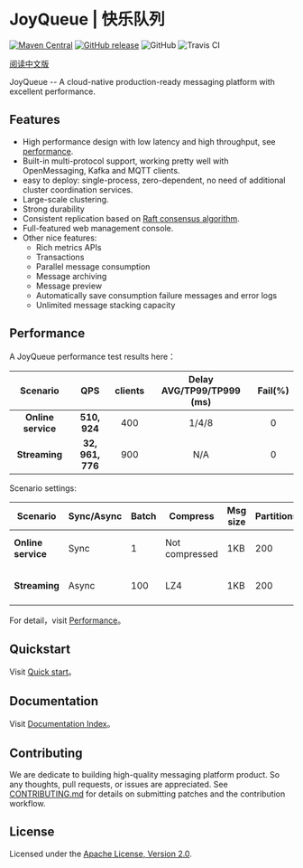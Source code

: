 # JoyQueue | 快乐队列

[![Maven Central](https://img.shields.io/maven-central/v/org.joyqueue/joyqueue-client?color=brightgreen)](https://search.maven.org/search?q=org.joyqueue)
[![GitHub release](https://img.shields.io/badge/release-download-orange.svg)](https://github.com/chubaostream/joyqueue/releases)
![GitHub](https://img.shields.io/github/license/chubaostream/joyqueue)
![Travis CI](https://travis-ci.com/chubaostream/joyqueue.svg?branch=master)

[阅读中文版](docs/cn/README.md)

JoyQueue -- A cloud-native production-ready messaging platform with excellent performance. 

## Features

* High performance design with low latency and high throughput, see [performance](#Performance).
* Built-in multi-protocol support, working pretty well with OpenMessaging, Kafka and MQTT clients.
* easy to deploy: single-process, zero-dependent, no need of additional cluster coordination services.
* Large-scale clustering.
* Strong durability
* Consistent replication based on [Raft consensus algorithm](https://raft.github.io/).
* Full-featured web management console.
* Other nice features:
  * Rich metrics APIs
  * Transactions
  * Parallel message consumption
  * Message archiving
  * Message preview
  * Automatically save consumption failure messages and error logs
  * Unlimited message stacking capacity

## Performance

A JoyQueue performance test results here：

| Scenario | QPS | clients | Delay AVG/TP99/TP999 (ms) | Fail(%)
| :----:| :----:|:----: |:----: |:----:|
|**Online service**| **510, 924** | 400| 1/4/8 | 0
|**Streaming** | **32, 961, 776** | 900 | N/A | 0

Scenario settings:

Scenario | Sync/Async | Batch | Compress | Msg size | Partitions | Client SDK
-- | -- | -- | -- | -- | -- | --
**Online service** | Sync | 1 | Not compressed | 1KB | 200 | joyqueue-client-4.1.0
**Streaming** | Async | 100 | LZ4 | 1KB | 200 | kafka-clients-2.1.1

For detail，visit [Performance](./docs/cn/performance.md)。

## Quickstart

Visit [Quick start](./docs/cn/quickstart.md)。

## Documentation

Visit [Documentation Index](./docs/cn/index.md)。

## Contributing

We are dedicate to building high-quality messaging platform product. So any thoughts, pull requests, or issues are appreciated.
See [CONTRIBUTING.md](CONTRIBUTING.md) for details on submitting patches and the contribution workflow.

## License

Licensed under the [Apache License, Version 2.0](https://www.apache.org/licenses/LICENSE-2.0).
